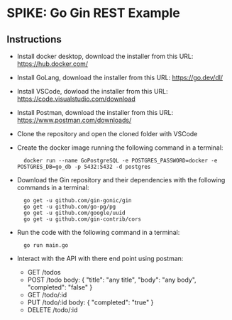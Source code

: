 # SPIKE: Go Gin REST Example

## Instructions

- Install docker desktop, download the installer from this URL: https://hub.docker.com/
- Install GoLang, download the installer from this URL: https://go.dev/dl/
- Install VSCode, dowload the installer from this URL: https://code.visualstudio.com/download
- Install Postman, download the installer from this URL: https://www.postman.com/downloads/
- Clone the repository and open the cloned folder with VSCode

- Create the docker image running the following command in a terminal:

        docker run --name GoPostgreSQL -e POSTGRES_PASSWORD=docker -e POSTGRES_DB=go_db -p 5432:5432 -d postgres

- Download the Gin repository and their dependencies with the following commands in a terminal:

        go get -u github.com/gin-gonic/gin
        go get -u github.com/go-pg/pg
        go get -u github.com/google/uuid
        go get -u github.com/gin-contrib/cors

- Run the code with the following command in a terminal:

        go run main.go

- Interact with the API with there end point using postman:
    - GET /todos
    - POST /todo
        body:
                {
                    "title": "any title",
                    "body": "any body",
                    "completed": "false"
                }
    - GET /todo/:id
    - PUT /todo/:id
        body:
        {
            "completed": "true"
        }
    - DELETE /todo/:id
